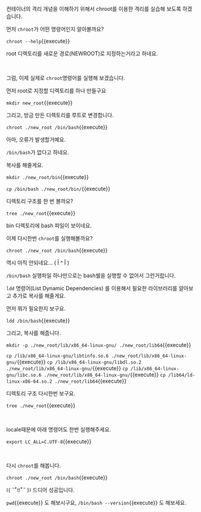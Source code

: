 

컨테이너의 격리 개념을 이해하기 위해서 chroot를 이용한 격리를 실습해 보도록 하겠습니다.

먼저 `chroot`가 어떤 명령어인지 알아볼까요?

`chroot --help`{{execute}}

root 디렉토리를 새로운 경로(NEWROOT)로 지정하는거라고 하네요.

​     

그럼, 이제 실제로 `chroot`명령어를 실행해 보겠습니다.

먼저 root로 지정할 디렉토리를 하나 만들구요

`mkdir new_root`{{execute}}

그리고, 방금 만든 디렉토리를 루트로 변경합니다.

`chroot ./new_root /bin/bash`{{execute}}

  

아마, 오류가 발생할거예요.

`/bin/bash`가 없다고 하네요.

  

복사를 해줄게요.

`mkdir ./new_root/bin`{{execute}}

`cp /bin/bash ./new_root/bin/`{{execute}}



디렉토리 구조를 한 번 볼까요?

`tree ./new_root`{{execute}}

bin 디렉토리에 bash 파일이 보이네요.

  

이제 다시한번 `chroot`를 실행해볼까요?

`chroot ./new_root /bin/bash`{{execute}}



역시 아직 안되네요... ( Ĭ ^ Ĭ )  

`/bin/bash` 실행파일 하나만으로는 bash쉘을 실행할 수 없어서 그런거랍니다.

`ldd` 명령어(List Dynamic Dependencies) 를 이용해서 필요한 라이브러리를 알아보고 추가로 복사를 해줄게요.

먼저 뭐가 필요한지 보구요.

`ldd /bin/bash`{{execute}}

그리고, 복사를 해줍니다.

`mkdir -p ./new_root/lib/x86_64-linux-gnu/ ./new_root/lib64`{{execute}}

`cp /lib/x86_64-linux-gnu/libtinfo.so.6 ./new_root/lib/x86_64-linux-gnu/`{{execute}}
`cp /lib/x86_64-linux-gnu/libdl.so.2 ./new_root/lib/x86_64-linux-gnu/`{{execute}}
`cp /lib/x86_64-linux-gnu/libc.so.6 ./new_root/lib/x86_64-linux-gnu/`{{execute}}
`cp /lib64/ld-linux-x86-64.so.2 ./new_root/lib64`{{execute}}

  

디렉토리 구조 다시한번 보구요.

`tree ./new_root`{{execute}}

​     

locale때문에 아래 명령어도 한번 실행해주세요.

`export LC_ALL=C.UTF-8`{{execute}}

​     

다시 `chroot`를 해봅니다.

`chroot ./new_root /bin/bash`{{execute}}



꒰( ˵¯͒ꇴ¯͒˵ )꒱ 드디어 성공입니다.

`pwd`{{execute}} 도 해보시구요, `/bin/bash --version`{{execute}} 도 해보세요.



